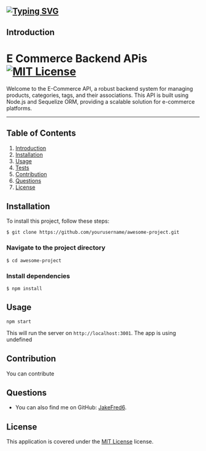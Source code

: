 
[![Typing SVG](https://readme-typing-svg.demolab.com?font=Fira+Code&weight=700&size=24&duration=2000&pause=1000&width=435&lines=++Welcom+To+My+Project+;E+Commerce+Backend+APis)](https://git.io/typing-svg)  
---

## Introduction
# E Commerce Backend APis [![MIT License](https://img.shields.io/badge/License-MIT-blue)](#license) 

Welcome to the E-Commerce API, a robust backend system for managing products, categories, tags, and their associations. This API is built using Node.js and Sequelize ORM, providing a scalable solution for e-commerce platforms.

---

## Table of Contents
1. [Introduction](#introduction)
2. [Installation](#installation)
3. [Usage](#usage)
4. [Tests](#tests)
5. [Contribution](#contribution)
6. [Questions](#questions)
7. [License](#license)

## Installation
To install this project, follow these steps:

```
$ git clone https://github.com/yourusername/awesome-project.git 
```

### Navigate to the project directory
```
$ cd awesome-project
```

### Install dependencies
```
$ npm install
```

## Usage
```terminal
npm start
````

This will run the server on `http://localhost:3001`. The app is using
undefined
## Contribution
You can contribute
## Questions
- You can also find me on GitHub: [JakeFred6](https://github.com/JakeFred6).

## License 
 This application is covered under the [MIT License](https://opensource.org/licenses/MIT) license.
